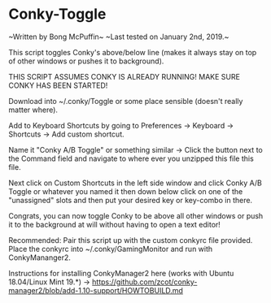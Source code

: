 # Conky-Toggle

~Written by Bong McPuffin~
~Last tested on January 2nd, 2019.~

This script toggles Conky's above/below line (makes it always stay on top of other windows or pushes it to background).

THIS SCRIPT ASSUMES CONKY IS ALREADY RUNNING! MAKE SURE CONKY HAS BEEN STARTED!

Download into ~/.conky/Toggle or some place sensible (doesn't really matter where).

Add to Keyboard Shortcuts by going to Preferences -> Keyboard -> Shortcuts -> Add custom shortcut.

Name it "Conky A/B Toggle" or something similar -> Click the button next to the Command field and navigate to where ever you unzipped this file this file.

Next click on Custom Shortcuts in the left side window and click Conky A/B Toggle or whatever you named it then down below click on  one of the "unassigned" slots and then put your desired key or key-combo in there.

Congrats, you can now toggle Conky to be above all other windows or push it to the background at will without having to open a text editor!

Recommended: Pair this script up with the custom conkyrc file provided. Place the conkyrc into ~/.conky/GamingMonitor and run with ConkyMananger2.

Instructions for installing ConkyManager2 here (works with Ubuntu 18.04/Linux Mint 19.*)  -> https://github.com/zcot/conky-manager2/blob/add-1.10-support/HOWTOBUILD.md
